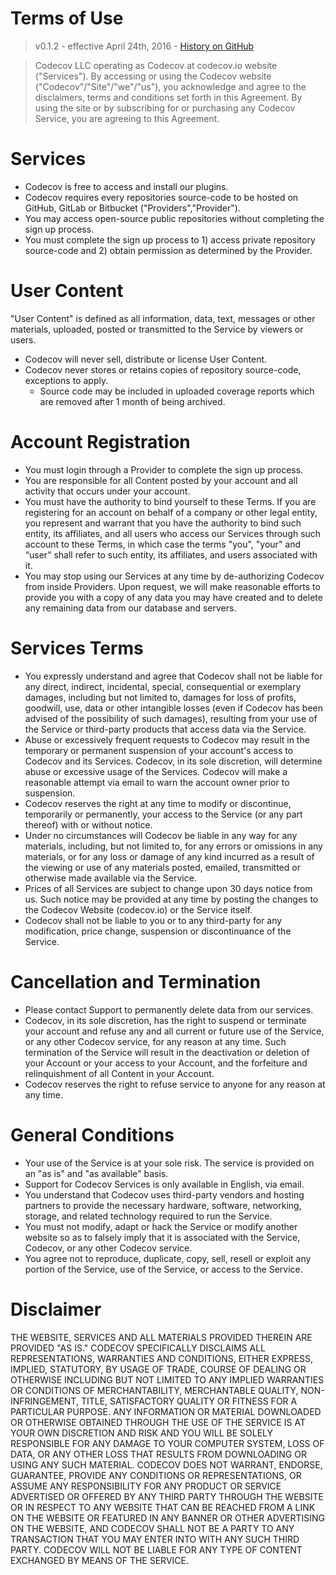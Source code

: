 # Terms of Use

> v0.1.2 - effective April 24th, 2016 - [History on GitHub](https://github.com/codecov/support/blob/master/site/terms.md)

> Codecov LLC operating as Codecov at codecov.io website ("Services"). By accessing or using the Codecov website ("Codecov"/"Site"/"we"/"us"), you acknowledge and agree to the disclaimers, terms and conditions set forth in this Agreement. By using the site or by subscribing for or purchasing any Codecov Service, you are agreeing to this Agreement.

# Services
- Codecov is free to access and install our plugins.
- Codecov requires every repositories source-code to be hosted on GitHub, GitLab or Bitbucket ("Providers","Provider").
- You may access open-source public repositories without completing the sign up process.
- You must complete the sign up process to 1) access private repository source-code and 2) obtain permission as determined by the Provider.

# User Content
"User Content" is defined as all information, data, text, messages or other materials, uploaded, posted or transmitted to the Service by viewers or users.
- Codecov will never sell, distribute or license User Content.
- Codecov never stores or retains copies of repository source-code, exceptions to apply.
  - Source code may be included in uploaded coverage reports which are removed after 1 month of being archived.

# Account Registration
- You must login through a Provider to complete the sign up process.
- You are responsible for all Content posted by your account and all activity that occurs under your account.
- You must have the authority to bind yourself to these Terms. If you are registering for an account on behalf of a company or other legal entity, you represent and warrant that you have the authority to bind such entity, its affiliates, and all users who access our Services through such account to these Terms, in which case the terms "you", "your" and “user” shall refer to such entity, its affiliates, and users associated with it.
- You may stop using our Services at any time by de-authorizing Codecov from inside Providers. Upon request, we will make reasonable efforts to provide you with a copy of any data you may have created and to delete any remaining data from our database and servers.

# Services Terms
- You expressly understand and agree that Codecov shall not be liable for any direct, indirect, incidental, special, consequential or exemplary damages, including but not limited to, damages for loss of profits, goodwill, use, data or other intangible losses (even if Codecov has been advised of the possibility of such damages), resulting from your use of the Service or third-party products that access data via the Service.
- Abuse or excessively frequent requests to Codecov may result in the temporary or permanent suspension of your account's access to Codecov and its Services. Codecov, in its sole discretion, will determine abuse or excessive usage of the Services. Codecov will make a reasonable attempt via email to warn the account owner prior to suspension.
- Codecov reserves the right at any time to modify or discontinue, temporarily or permanently, your access to the Service (or any part thereof) with or without notice.
- Under no circumstances will Codecov be liable in any way for any materials, including, but not limited to, for any errors or omissions in any materials, or for any loss or damage of any kind incurred as a result of the viewing or use of any materials posted, emailed, transmitted or otherwise made available via the Service.
- Prices of all Services are subject to change upon 30 days notice from us. Such notice may be provided at any time by posting the changes to the Codecov Website (codecov.io) or the Service itself.
- Codecov shall not be liable to you or to any third-party for any modification, price change, suspension or discontinuance of the Service.

# Cancellation and Termination
- Please contact Support to permanently delete data from our services.
- Codecov, in its sole discretion, has the right to suspend or terminate your account and refuse any and all current or future use of the Service, or any other Codecov service, for any reason at any time. Such termination of the Service will result in the deactivation or deletion of your Account or your access to your Account, and the forfeiture and relinquishment of all Content in your Account.
- Codecov reserves the right to refuse service to anyone for any reason at any time.

# General Conditions
- Your use of the Service is at your sole risk. The service is provided on an "as is" and "as available" basis.
- Support for Codecov Services is only available in English, via email.
- You understand that Codecov uses third-party vendors and hosting partners to provide the necessary hardware, software, networking, storage, and related technology required to run the Service.
- You must not modify, adapt or hack the Service or modify another website so as to falsely imply that it is associated with the Service, Codecov, or any other Codecov service.
- You agree not to reproduce, duplicate, copy, sell, resell or exploit any portion of the Service, use of the Service, or access to the Service.

# Disclaimer
THE WEBSITE, SERVICES AND ALL MATERIALS PROVIDED THEREIN ARE PROVIDED "AS IS." CODECOV SPECIFICALLY DISCLAIMS ALL REPRESENTATIONS, WARRANTIES AND CONDITIONS, EITHER EXPRESS, IMPLIED, STATUTORY, BY USAGE OF TRADE, COURSE OF DEALING OR OTHERWISE INCLUDING BUT NOT LIMITED TO ANY IMPLIED WARRANTIES OR CONDITIONS OF MERCHANTABILITY, MERCHANTABLE QUALITY, NON-INFRINGEMENT, TITLE, SATISFACTORY QUALITY OR FITNESS FOR A PARTICULAR PURPOSE. ANY INFORMATION OR MATERIAL DOWNLOADED OR OTHERWISE OBTAINED THROUGH THE USE OF THE SERVICE IS AT YOUR OWN DISCRETION AND RISK AND YOU WILL BE SOLELY RESPONSIBLE FOR ANY DAMAGE TO YOUR COMPUTER SYSTEM, LOSS OF DATA, OR ANY OTHER LOSS THAT RESULTS FROM DOWNLOADING OR USING ANY SUCH MATERIAL. CODECOV DOES NOT WARRANT, ENDORSE, GUARANTEE, PROVIDE ANY CONDITIONS OR REPRESENTATIONS, OR ASSUME ANY RESPONSIBILITY FOR ANY PRODUCT OR SERVICE ADVERTISED OR OFFERED BY ANY THIRD PARTY THROUGH THE WEBSITE OR IN RESPECT TO ANY WEBSITE THAT CAN BE REACHED FROM A LINK ON THE WEBSITE OR FEATURED IN ANY BANNER OR OTHER ADVERTISING ON THE WEBSITE, AND CODECOV SHALL NOT BE A PARTY TO ANY TRANSACTION THAT YOU MAY ENTER INTO WITH ANY SUCH THIRD PARTY. CODECOV WILL NOT BE LIABLE FOR ANY TYPE OF CONTENT EXCHANGED BY MEANS OF THE SERVICE.
